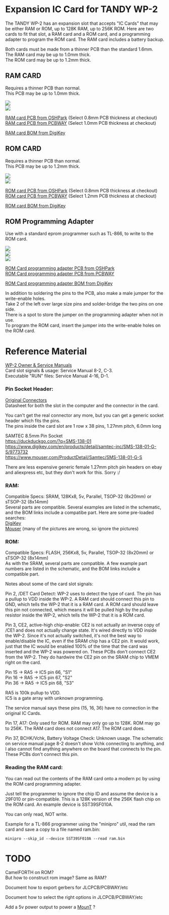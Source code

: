 # Expansion IC Card for TANDY WP-2

The TANDY WP-2 has an expansion slot that accepts "IC Cards" that may be either RAM or ROM, up to 128K RAM, up to 256K ROM. Here are two cards to fit that slot, a RAM card and a ROM card, and a programming adapter to program the ROM card. The RAM card includes a battery backup.

Both cards must be made from a thinner PCB than the standard 1.6mm.  
The RAM card may be up to 1.0mm thick.  
The ROM card may be up to 1.2mm thick.  

## RAM CARD  

Requires a thinner PCB than normal.  
This PCB may be up to 1.0mm thick.  

![](WP-2_IC_Card_RAM.jpg)  
![](PCB/WP-2_IC_Card_RAM.svg)  

[RAM card PCB from OSHPark](https://oshpark.com/shared_projects/fk7paiqL) (Select 0.8mm PCB thickness at checkout)  
[RAM card PCB from PCBWAY](https://www.pcbway.com/project/shareproject/WP_2_RAM_IC_Card.html) (Select 1.0mm PCB thickness at checkout)

[RAM card BOM from DigiKey](https://www.digikey.com/short/z0bfvq)


## ROM CARD

Requires a thinner PCB than normal.  
This PCB may be up to 1.2mm thick.  

![](WP-2_IC_Card_ROM.jpg)  
![](PCB/WP-2_IC_Card_ROM.svg)  

[ROM card PCB from OSHPark](https://oshpark.com/shared_projects/0Fy6IVre) (Select 0.8mm PCB thickness at checkout)  
[ROM card PCB from PCBWAY](https://www.pcbway.com/project/shareproject/WP_2_ROM_IC_Card.html) (Select 1.2mm PCB thickness at checkout)  

[ROM card BOM from DigiKey](https://www.digikey.com/short/zn95jj)


## ROM Programming Adapter
Use with a standard eprom programmer such as TL-866, to write to the ROM card.

![](WP-2_IC_Card_ROM_programming_adapter.jpg)  
![](WP-2_IC_Card_ROM_programming_adapter_2.jpg)  
![](PCB/WP-2_IC_Card_ROM_programming_adapter.svg)  

[ROM Card programming adapter PCB from OSHPark](https://oshpark.com/shared_projects/tvMoYMrG)  
[ROM Card programming adapter PCB from PCBWAY](https://www.pcbway.com/project/shareproject/WP_2_IC_Card_ROM_programming_adapter.html)

[ROM Card programming adapter BOM from DigiKey](https://www.digikey.com/short/zv3j4c)

In addition to soldering the pins to the PCB, also make a male jumper for the write-enable holes.  
Take 2 of the left over large size pins and solder-bridge the two pins on one side.  
There is a spot to store the jumper on the programming adapter when not in use.  
To program the ROM card, insert the jumper into the write-enable holes on the ROM card.

# Reference Material
[WP-2 Owner & Service Manuals](https://archive.org/search.php?query=Tandy%20WP-2)  
Card slot signals & usage: Service Manual 8-2, C-3.  
Executable "RUN" files: Service Manual 4-16, D-1.  

### Pin Socket Header:  
[Original Connectors](ref/JC20-B38S-F1.pdf)  
Datasheet for both the slot in the computer and the connector in the card.  

You can't get the real connector any more, but you can get a generic socket header which fits the pins.  
The pins inside the card slot are 1 row x 38 pins, 1.27mm pitch, 6.0mm long

SAMTEC 8.5mm Pin Socket  
<https://duckduckgo.com/?q=SMS-138-01>  
<https://www.digikey.com/en/products/detail/samtec-inc/SMS-138-01-G-S/9773732>  
<https://www.mouser.com/ProductDetail/Samtec/SMS-138-01-G-S>  

There are less expensive generic female 1.27mm pitch pin headers on ebay and aliexpress etc, but they don't work for this. Sorry :/

### RAM:  
Compatible Specs: SRAM, 128Kx8, 5v, Parallel, TSOP-32 (8x20mm) or sTSOP-32 (8x14mm)  
Several parts are compatible. Several examples are listed in the schematic, and the BOM links include a compatibe part.  Here are some pre-loaded searches:  
[DigiKey](https://www.digikey.com/short/zw38nv)  
[Mouser](https://mou.sr/2GcUWHl) (many of the pictures are wrong, so ignore the pictures)  

### ROM:  
Compatible Specs: FLASH, 256Kx8, 5v, Parallel, TSOP-32 (8x20mm) or sTSOP-32 (8x14mm)  
As with the SRAM, several parts are compatible. A few example part numbers are listed in the schematic, and the BOM links include a compatible part.  

Notes about some of the card slot signals:  

Pin 2, /DET Card Detect: WP-2 uses to detect the type of card. The pin has a pullup to VDD inside the WP-2. A RAM card should connect this pin to GND, which tells the WP-2 that it is a RAM card. A ROM card should leave this pin not connected, which means it will be pulled high by the pullup resistor inside the WP-2, which tells the WP-2 that it is a ROM card.

Pin 3, CE2, active-high chip-enable: CE2 is not actually an inverse copy of /CE1 and does not actually change state. It's wired directly to VDD inside the WP-2. Since it's not actually switched, it's not the best way to enable/disable the IC, even if the SRAM chip has a CE2 pin. It would work, just that the IC would be enabled 100% of the time that the card was inserted and the WP-2 was powered on. These PCBs don't connect CE2 from the WP-2. They do hardwire the CE2 pin on the SRAM chip to VMEM right on the card.

Pin 15 -> RA5 -> IC5 pin 66, "S1"  
Pin 16 -> RA5 -> IC5 pin 67, "S2"  
Pin 36 -> RA5 -> IC5 pin 68, "S3"  

RA5 is 100k pullup to VDD.  
IC5 is a gate array with unknown programming.  

The service manual says these pins (15, 16, 36) have no connection in the original IC Cards.

Pin 17, A17: Only used for ROM. RAM may only go up to 128K. ROM may go to 256K. The RAM card does not connect A17. The ROM card does.

Pin 37, BCHK/Vchk, Battery Voltage Check: Unknown usage. The schematic on service manual page 8-2 doesn't show Vchk connecting to anything, and I also cannot find anything anywhere on the board that connects to the pin. These PCBs don't connect this pin.  

### Reading the RAM card:  
You can read out the contents of the RAM card onto a modern pc by using the ROM card programming adapter.

Just tell the programmer to ignore the chip ID and assume the device is a 29F010 or pin-compatible. This is a 128K version of the 256K flash chip on the ROM card. An example device is SST39SF010A.  

You can only read, NOT write.

Example for a TL-866 programmer using the "minipro" util, read the ram card and save a copy to a file named ram.bin:

`minipro --skip_id --device SST39SF010A --read ram.bin`

# TODO
CamelFORTH on ROM?  
But how to construct rom image? Same as RAM?

Document how to export gerbers for JLCPCB/PCBWAY/etc  

Document how to select the right options in JLCPCB/PCBWAY/etc  

Add a 5v power output to power a [MounT](https://github.com/bkw777/MounT) ?
